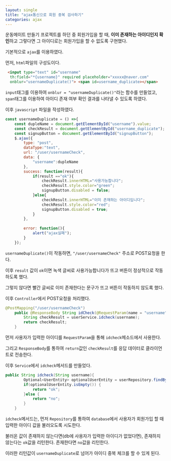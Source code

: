 ```yaml
---
layout: single
title: "ajax통신으로 회원 중복 검사하기"
categories: ajax
---
```


운동메이트 만들기 프로젝트를 하던 중 회원가입을 할 때, **이미 존재하는 아이디인지 확인**하고 그렇다면 그 아이디로는 회원가입을 할 수 없도록 구현했다.

기본적으로 `ajax`를 이용하였다.

먼저, `html`파일의 구성도이다.

```html
 <input type="text" id="username"
  th:field="*{username}" required placeholder="xxxxx@naver.com"
  onblur="usernameDuplicate()"> <span id=username_duplicate></span>
```

`input`태그를 이용하여 `onblur = "usernameDuplicate()"`라는 함수를 만들었고,
`span`태그를 이용하여 아이디 존재 여부 확인 결과를 나타낼 수 있도록 하였다.

이후 `javascript` 파일을 작성하였다.

```javascript
const usernameDuplicate = () =>{
	const dupleName = document.getElementById("username").value;
	const checkResult = document.getElementById("username_duplicate");
	const signupButton = document.getElementById("signupButton");
	$.ajax({
		type: "post",
		dataType:"text",
		url: "/user/usernameCheck",
		data: {
			"username":dupleName
		},
		success: function(result){
			if(result =="ok"){
				checkResult.innerHTML="사용가능합니다";
				checkResult.style.color="green";
				signupButton.disabled = false;
			}else{
				checkResult.innerHTML="이미 존재하는 아이디입니다";
				checkResult.style.color="red";
				signupButton.disabled = true;
			}
		},
		
		error: function(){
			alert("ajax실패");
		}
	});
```

`usernameDuplicate()`이 작동하면, `"/user/usernameCheck"` 주소로 POST요청을 한다. 

이후 `result` 값이 `ok`이면 녹색 글씨로 사용가능합니다가 뜨고 버튼이 정상적으로 작동하도록 했다.

그렇지 않다면 빨간 글씨로 이미 존재한다는 문구가 뜨고 버튼이 작동하지 않도록 했다.

이후 `Controller`에서 POST요청을 처리했다.

```java
@PostMapping("/user/usernameCheck")
	public @ResponseBody String idCheck(@RequestParam(name = "username") String username) {
		String checkResult = userService.idcheck(username);
		return checkResult;
	}
```

먼저 사용자가 입력한 아이디를 `RequestParam`을 통해 `idcheck`메소드에서 사용한다.

그리고 `ResponseBody`를 통하여 `return`값인 `checkResult`를 응답 데이터로 클라이언트로 전송한다.

이후 `Service`에서 `idcheck`메서드를 만들었다.

```java
public String idcheck(String username){
		Optional<UserEntity> optionalUserEntity = userRepository.findByUsername(username);
		if(optionalUserEntity.isEmpty()) {
			return "ok";
		}else {
			return "no";
		}
	}
```

`idcheck`메서드는, 먼저 `Repository`를 통하여 `database`에서 사용자가 회원가입 할 때 입력한 아이디 값을 불러오도록 시도한다.

불러온 값이 존재하지 않는다면(db에 사용자가 입력한 아이디가 없었다면), 존재하지 않는다는 `ok`값을 리턴한다. 존재한다면 `no`값을 리턴한다.

이러한 리턴값이 `usernameDuplicate`로 넘어가 아이디 중복 체크를 할 수 있게 된다.









